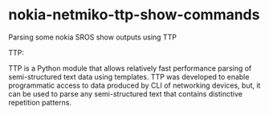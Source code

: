 # nokia-netmiko-ttp-show-commands

Parsing some nokia SROS show outputs using TTP 

TTP: 

TTP is a Python module that allows relatively fast performance parsing of semi-structured text data using templates. TTP was developed to enable programmatic access to data produced by CLI of networking devices, but, it can be used to parse any semi-structured text that contains distinctive repetition patterns.
